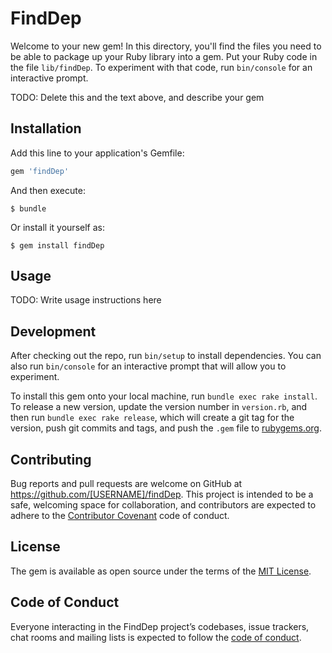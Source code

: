 # FindDep

Welcome to your new gem! In this directory, you'll find the files you need to be able to package up your Ruby library into a gem. Put your Ruby code in the file `lib/findDep`. To experiment with that code, run `bin/console` for an interactive prompt.

TODO: Delete this and the text above, and describe your gem

## Installation

Add this line to your application's Gemfile:

```ruby
gem 'findDep'
```

And then execute:

    $ bundle

Or install it yourself as:

    $ gem install findDep

## Usage

TODO: Write usage instructions here

## Development

After checking out the repo, run `bin/setup` to install dependencies. You can also run `bin/console` for an interactive prompt that will allow you to experiment.

To install this gem onto your local machine, run `bundle exec rake install`. To release a new version, update the version number in `version.rb`, and then run `bundle exec rake release`, which will create a git tag for the version, push git commits and tags, and push the `.gem` file to [rubygems.org](https://rubygems.org).

## Contributing

Bug reports and pull requests are welcome on GitHub at https://github.com/[USERNAME]/findDep. This project is intended to be a safe, welcoming space for collaboration, and contributors are expected to adhere to the [Contributor Covenant](http://contributor-covenant.org) code of conduct.

## License

The gem is available as open source under the terms of the [MIT License](http://opensource.org/licenses/MIT).

## Code of Conduct

Everyone interacting in the FindDep project’s codebases, issue trackers, chat rooms and mailing lists is expected to follow the [code of conduct](https://github.com/[USERNAME]/findDep/blob/master/CODE_OF_CONDUCT.md).
